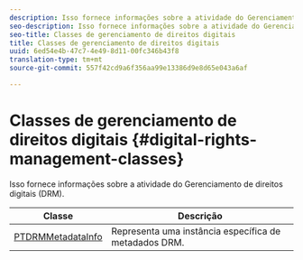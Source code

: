 ```yaml
---
description: Isso fornece informações sobre a atividade do Gerenciamento de direitos digitais (DRM).
seo-description: Isso fornece informações sobre a atividade do Gerenciamento de direitos digitais (DRM).
seo-title: Classes de gerenciamento de direitos digitais
title: Classes de gerenciamento de direitos digitais
uuid: 6ed54e4b-47c7-4e49-8d11-00fc346b43f8
translation-type: tm+mt
source-git-commit: 557f42cd9a6f356aa99e13386d9e8d65e043a6af

---
```



# Classes de gerenciamento de direitos digitais {#digital-rights-management-classes}

Isso fornece informações sobre a atividade do Gerenciamento de direitos digitais (DRM).

| **Classe** | **Descrição** |
|---|---|
| [PTDRMMetadataInfo](https://help.adobe.com/en_US/primetime/api/psdk/appledoc/Classes/PTDRMMetadataInfo.html) | Representa uma instância específica de metadados DRM. |